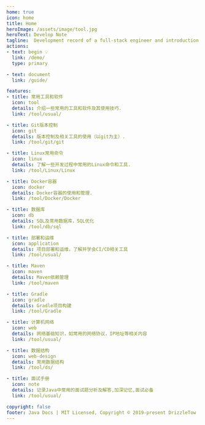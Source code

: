 ```yaml
---
home: true
icon: home
title: Home
heroImage: /assets/image/tool.jpg
heroText: Develop Note
tagline:  Development record of a full-stack engineer and introduction to some develop tool.
actions:
- text: begin 💡
  link: /demo/
  type: primary

- text: document
  link: /guide/

features:
- title: 常用工具和软件
  icon: tool
  details: 介绍一些常用的工具和软件及其使用技巧.
  link: /tool/usual/

- title: Git版本控制
  icon: git
  details: 版本控制及相关工具的使用（以git为主）.
  link: /tool/git/git

- title: Linux常用命令
  icon: linux
  details: 了解一些开发过程中常用的Linux命令和工具.
  link: /tool/Linux/Linux

- title: Docker容器
  icon: docker
  details: Docker容器的使用和管理.
  link: /tool/Docker/Docker

- title: 数据库
  icon: db
  details: SQL及常用数据库，SQL优化
  link: /tool/db/sql

- title: 部署和运维
  icon: application
  details: 项目部署和运维，了解并学会CI/CD相关工具
  link: /tool/usual/

- title: Maven
  icon: maven
  details: Maven依赖管理
  link: /tool/maven

- title: Gradle
  icon: gradle
  details: Gradle项目构建
  link: /tool/Gradle

- title: 计算机网络
  icon: web
  details: 网络基础知识，如常用的网络协议，IP地址等相关内容
  link: /tool/usual/

- title: 数据结构
  icon: web-design
  details: 常用数据结构
  link: /tool/ds/

- title: 面试手册
  icon: note
  details: 记录Java中常用的面试题分析及解答,加深记忆,面试必备
  link: /tool/usual/

copyright: false
footer: Java Docs | MIT Licensed, Copyright © 2019-present DrizzleTow
---
```

